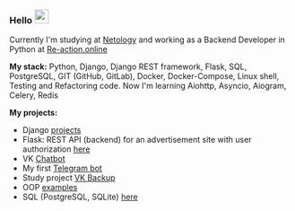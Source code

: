 ### Hello <img src="https://github.com/maryzaria/some-information/blob/main/photo/Hi.gif" width="25px">

Currently I'm studying at [Netology](https://netology.ru/programs/python?recommended_by=instant_search#/lessons) and working as a Backend Developer in Python at [Re-action.online](https://re-action.online/)

**My stack:**
Python, Django, Django REST framework, Flask, SQL, PostgreSQL, GIT (GitHub, GitLab), Docker, Docker-Compose, Linux shell, Testing and Refactoring code.
Now I'm learning Aiohttp, Asyncio, Aiogram, Celery, Redis

**My projects:**
- Django [projects](https://github.com/maryzaria/Django-Netology)
- Flask: REST API (backend) for an advertisement site with user authorization [here](https://github.com/maryzaria/netology_flask/tree/main/homework)
- VK [Chatbot](https://github.com/maryzaria/VKinder)
- My first [Telegram bot](https://github.com/maryzaria/My-First-Telegram-Bot)
- Study project [VK Backup](https://github.com/maryzaria/VK_Backup)
- OOP [examples](https://github.com/maryzaria/courses/tree/main/OOP)
- SQL (PostgreSQL, SQLite) [here](https://github.com/maryzaria/Netology/tree/main/SQL)
<!--
**maryzaria/maryzaria** is a ✨ _special_ ✨ repository because its `README.md` (this file) appears on your GitHub profile.

Here are some ideas to get you started:

- 🔭 I’m currently working on ...
- 🌱 I’m currently learning ...
- 👯 I’m looking to collaborate on ...
- 🤔 I’m looking for help with ...
- 💬 Ask me about ...
- 📫 How to reach me: ...
- 😄 Pronouns: ...
- ⚡ Fun fact: ...
-->
